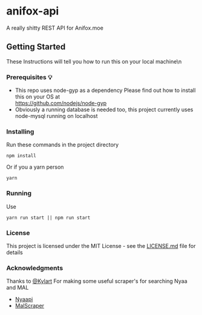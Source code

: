 # anifox-api
A really shitty REST API for Anifox.moe

## Getting Started
These Instructions will tell you how to run this on your local machine\n
### Prerequisites :bulb:
- This repo uses node-gyp as a dependency
Please find out how to install this on your OS at\
https://github.com/nodejs/node-gyp
- Obviously a running database is needed too, this project currently uses node-mysql running on localhost

### Installing
Run these commands in the project directory
```
npm install
```
Or if you a yarn person
```
yarn
```
### Running
Use
```
yarn run start || npm run start
```
### License
This project is licensed under the MIT License - see the [LICENSE.md](LICENSE) file for details
### Acknowledgments
[@Kylart]: /url "title"
Thanks to 
[@Kylart]
For making some useful scraper's for searching Nyaa and MAL
- [Nyaapi](https://github.com/Kylart/Nyaapi)
- [MalScraper](https://github.com/Kylart/MalScraper)
